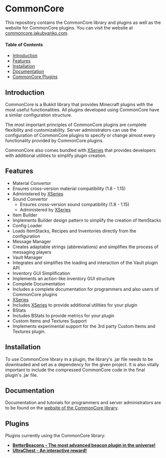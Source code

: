 # **CommonCore**

This repository contains the CommonCore library and plugins as well as the website for CommonCore plugins. You can visit the website at [commoncore.jakubvanko.com](https://commoncore.jakubvanko.com).

#### Table of Contents

- [Introduction](#introduction)
- [Features](#features)
- [Installation](#installation)
- [Documentation](#documentation)
- [CommonCore Plugins](#plugins)

## Introduction

CommonCore is a Bukkit library that provides Minecraft plugins with the most useful functionalities. All plugins developed using CommonCore have a similar configuration structure.

The most important principles of CommonCore plugins are complete flexibility and customizability. Server administrators can use the configuration of CommonCore plugins to specify or change almost every functionality provided by CommonCore plugins.

CommonCore also comes bundled with [XSeries](https://github.com/CryptoMorin/XSeries) that provides developers with additional utilities to simplify plugin creation.


## Features

- Material Convertor
 - Ensures cross-version material compatibility (1.8 - 1.15)
 - Administered by [XSeries](https://github.com/CryptoMorin/XSeries)
- Sound Convertor
  - Ensures cross-version sound compatibility (1.8 - 1.15)
  - Administered by [XSeries](https://github.com/CryptoMorin/XSeries)
- Item Builder
 - Implements Builder design pattern to simplify the creation of ItemStacks
- Config Loader
 - Loads ItemStacks, Recipes and Inventories directly from the configuration
- Message Manager
 - Creates adaptable strings (abbreviations) and simplifies the process of messaging players
- Vault Manager
 - Integrates and simplifies the loading and interaction of the Vault plugin API
- Inventory GUI Simplification
 - Implements an action-like inventory GUI structure
- Complete Documentation
 - Includes a complete documentation for programmers and also users of CommonCore plugins
- [XSeries](https://github.com/CryptoMorin/XSeries)
 - Includes [XSeries](https://github.com/CryptoMorin/XSeries) to provide additional utilities for your plugin
- BStats
 - Includes BStats to provide metrics for your plugin
- Custom Items and Textures Support
 - Implements experimental support for the 3rd party Custom Items and Textures plugin.


## Installation

To use CommonCore library in a plugin, the library's .jar file needs to be downloaded and set as a dependency for the given project. It is also vitally important to include the compressed CommonCore code in the final plugin's .jar file.


## Documentation

Documentation and tutorials for programmers and server administrators are to be found on the [website of the CommonCore library](https://commoncore.jakubvanko.com).


## Plugins
Plugins currently using the CommonCore library:
- [**BetterBeacons - The most advanced beacon plugin in the universe!**](https://dev.bukkit.org/projects/better-beacons "**BetterBeacons - The most advanced beacon plugin in the universe!**")
- [**UltraChest - An interactive reward!**](https://dev.bukkit.org/projects/ultra-chest-interactive-reward "UltraChest - An interactive reward!")
